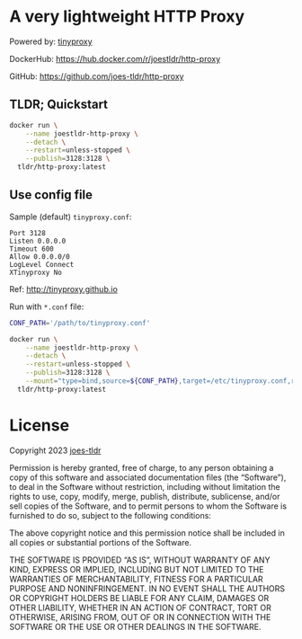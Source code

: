 # A very lightweight HTTP Proxy

Powered by: [tinyproxy](https://github.com/tinyproxy)

DockerHub: https://hub.docker.com/r/joestldr/http-proxy

GitHub: https://github.com/joes-tldr/http-proxy

## TLDR; Quickstart

```bash
docker run \
    --name joestldr-http-proxy \
    --detach \
    --restart=unless-stopped \
    --publish=3128:3128 \
  tldr/http-proxy:latest
```

## Use config file

Sample (default) `tinyproxy.conf`:
```
Port 3128
Listen 0.0.0.0
Timeout 600
Allow 0.0.0.0/0
LogLevel Connect
XTinyproxy No
```
Ref: http://tinyproxy.github.io

Run with `*.conf` file:
```bash
CONF_PATH='/path/to/tinyproxy.conf'

docker run \
    --name joestldr-http-proxy \
    --detach \
    --restart=unless-stopped \
    --publish=3128:3128 \
    --mount="type=bind,source=${CONF_PATH},target=/etc/tinyproxy.conf,readonly" \
  tldr/http-proxy:latest
```

# License

Copyright 2023 [joes-tldr](https://github.com/joes-tldr)

Permission is hereby granted, free of charge, to any person obtaining a copy of this software and associated documentation files (the “Software”), to deal in the Software without restriction, including without limitation the rights to use, copy, modify, merge, publish, distribute, sublicense, and/or sell copies of the Software, and to permit persons to whom the Software is furnished to do so, subject to the following conditions:

The above copyright notice and this permission notice shall be included in all copies or substantial portions of the Software.

THE SOFTWARE IS PROVIDED “AS IS”, WITHOUT WARRANTY OF ANY KIND, EXPRESS OR IMPLIED, INCLUDING BUT NOT LIMITED TO THE WARRANTIES OF MERCHANTABILITY, FITNESS FOR A PARTICULAR PURPOSE AND NONINFRINGEMENT. IN NO EVENT SHALL THE AUTHORS OR COPYRIGHT HOLDERS BE LIABLE FOR ANY CLAIM, DAMAGES OR OTHER LIABILITY, WHETHER IN AN ACTION OF CONTRACT, TORT OR OTHERWISE, ARISING FROM, OUT OF OR IN CONNECTION WITH THE SOFTWARE OR THE USE OR OTHER DEALINGS IN THE SOFTWARE.
